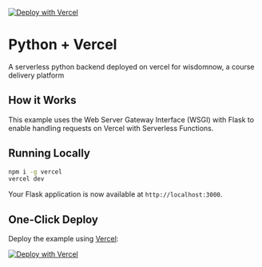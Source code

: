 [![Deploy with Vercel](https://vercel.com/button)](https://vercel.com/new/clone?repository-url=https%3A%2F%2Fgithub.com%2Fvercel%2Fexamples%2Ftree%2Fmain%2Fpython%2Fflask3&demo-title=Flask%203%20%2B%20Vercel&demo-description=Use%20Flask%203%20on%20Vercel%20with%20Serverless%20Functions%20using%20the%20Python%20Runtime.&demo-url=https%3A%2F%2Fflask3-python-template.vercel.app%2F&demo-image=https://assets.vercel.com/image/upload/v1669994156/random/flask.png)

# Python + Vercel

A serverless python backend deployed on vercel for wisdomnow, a course delivery platform

## How it Works

This example uses the Web Server Gateway Interface (WSGI) with Flask to enable handling requests on Vercel with Serverless Functions.

## Running Locally

```bash
npm i -g vercel
vercel dev
```

Your Flask application is now available at `http://localhost:3000`.

## One-Click Deploy

Deploy the example using [Vercel](https://vercel.com?utm_source=github&utm_medium=readme&utm_campaign=vercel-examples):

[![Deploy with Vercel](https://vercel.com/button)](https://vercel.com/new/clone?repository-url=https%3A%2F%2Fgithub.com%2Fvercel%2Fexamples%2Ftree%2Fmain%2Fpython%2Fflask3&demo-title=Flask%203%20%2B%20Vercel&demo-description=Use%20Flask%203%20on%20Vercel%20with%20Serverless%20Functions%20using%20the%20Python%20Runtime.&demo-url=https%3A%2F%2Fflask3-python-template.vercel.app%2F&demo-image=https://assets.vercel.com/image/upload/v1669994156/random/flask.png)
